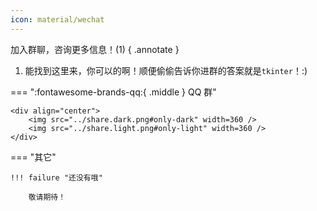 ```yaml
---
icon: material/wechat
---
```


加入群聊，咨询更多信息！(1)
{ .annotate }

1. 能找到这里来，你可以的啊！顺便偷偷告诉你进群的答案就是`tkinter`！:)

=== ":fontawesome-brands-qq:{ .middle } QQ 群"

    <div align="center">
        <img src="../share.dark.png#only-dark" width=360 />
        <img src="../share.light.png#only-light" width=360 />
    </div>

=== "其它"

    !!! failure "还没有哦"

        敬请期待！
